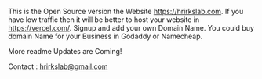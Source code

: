 This is the Open Source version the Website https://hrirkslab.com. If you have low traffic then it will be better to host your website in https://vercel.com/. Signup and add your own Domain Name. You could buy domain Name for your Business in Godaddy or Namecheap. 

More readme Updates are Coming!

Contact : hrirkslab@gmail.com 
